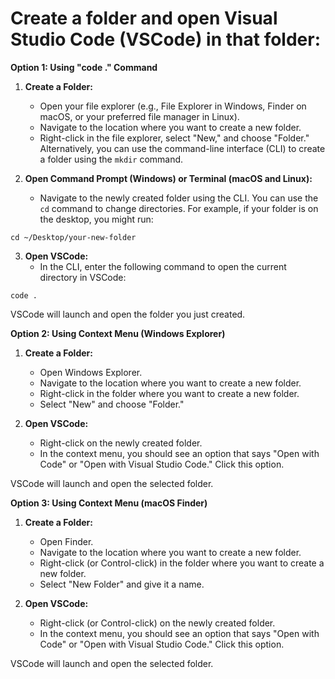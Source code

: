 # Create a folder and  open Visual Studio Code (VSCode) in that folder:

**Option 1: Using "code ." Command**

1. **Create a Folder:**
   - Open your file explorer (e.g., File Explorer in Windows, Finder on macOS, or your preferred file manager in Linux).
   - Navigate to the location where you want to create a new folder.
   - Right-click in the file explorer, select "New," and choose "Folder." Alternatively, you can use the command-line interface (CLI) to create a folder using the `mkdir` command.

2. **Open Command Prompt (Windows) or Terminal (macOS and Linux):**
   - Navigate to the newly created folder using the CLI. You can use the `cd` command to change directories. For example, if your folder is on the desktop, you might run:
```
cd ~/Desktop/your-new-folder
```

3. **Open VSCode:**
   - In the CLI, enter the following command to open the current directory in VSCode:
```
code .
```

VSCode will launch and open the folder you just created.

**Option 2: Using Context Menu (Windows Explorer)**

1. **Create a Folder:**
   - Open Windows Explorer.
   - Navigate to the location where you want to create a new folder.
   - Right-click in the folder where you want to create a new folder.
   - Select "New" and choose "Folder."

2. **Open VSCode:**
   - Right-click on the newly created folder.
   - In the context menu, you should see an option that says "Open with Code" or "Open with Visual Studio Code." Click this option.

VSCode will launch and open the selected folder.

**Option 3: Using Context Menu (macOS Finder)**

1. **Create a Folder:**
   - Open Finder.
   - Navigate to the location where you want to create a new folder.
   - Right-click (or Control-click) in the folder where you want to create a new folder.
   - Select "New Folder" and give it a name.

2. **Open VSCode:**
   - Right-click (or Control-click) on the newly created folder.
   - In the context menu, you should see an option that says "Open with Code" or "Open with Visual Studio Code." Click this option.

VSCode will launch and open the selected folder.